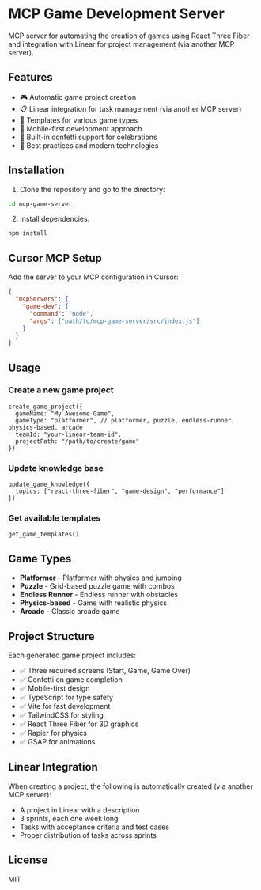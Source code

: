 # MCP Game Development Server

MCP server for automating the creation of games using React Three Fiber and integration with Linear for project management (via another MCP server).

## Features

- 🎮 Automatic game project creation
- 📋 Linear integration for task management (via another MCP server)
- 🚀 Templates for various game types
- 📱 Mobile-first development approach
- 🎉 Built-in confetti support for celebrations
- 🔧 Best practices and modern technologies

## Installation

1. Clone the repository and go to the directory:
```bash
cd mcp-game-server
```

2. Install dependencies:
```bash
npm install
```

## Cursor MCP Setup

Add the server to your MCP configuration in Cursor:

```json
{
  "mcpServers": {
    "game-dev": {
      "command": "node",
      "args": ["path/to/mcp-game-server/src/index.js"]
    }
  }
}
```

## Usage

### Create a new game project

```
create_game_project({
  gameName: "My Awesome Game",
  gameType: "platformer", // platformer, puzzle, endless-runner, physics-based, arcade
  teamId: "your-linear-team-id",
  projectPath: "/path/to/create/game"
})
```

### Update knowledge base

```
update_game_knowledge({
  topics: ["react-three-fiber", "game-design", "performance"]
})
```

### Get available templates

```
get_game_templates()
```

## Game Types

- **Platformer** - Platformer with physics and jumping
- **Puzzle** - Grid-based puzzle game with combos
- **Endless Runner** - Endless runner with obstacles
- **Physics-based** - Game with realistic physics
- **Arcade** - Classic arcade game

## Project Structure

Each generated game project includes:

- ✅ Three required screens (Start, Game, Game Over)
- ✅ Confetti on game completion
- ✅ Mobile-first design
- ✅ TypeScript for type safety
- ✅ Vite for fast development
- ✅ TailwindCSS for styling
- ✅ React Three Fiber for 3D graphics
- ✅ Rapier for physics
- ✅ GSAP for animations

## Linear Integration

When creating a project, the following is automatically created (via another MCP server):

- A project in Linear with a description
- 3 sprints, each one week long
- Tasks with acceptance criteria and test cases
- Proper distribution of tasks across sprints

## License

MIT 